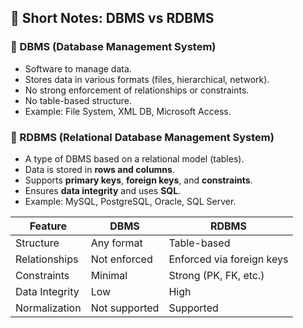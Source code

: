 ## 📘 Short Notes: DBMS vs RDBMS

### 🔹 DBMS (Database Management System)
- Software to manage data.
- Stores data in various formats (files, hierarchical, network).
- No strong enforcement of relationships or constraints.
- No table-based structure.
- Example: File System, XML DB, Microsoft Access.

### 🔹 RDBMS (Relational Database Management System)
- A type of DBMS based on a relational model (tables).
- Data is stored in **rows and columns**.
- Supports **primary keys**, **foreign keys**, and **constraints**.
- Ensures **data integrity** and uses **SQL**.
- Example: MySQL, PostgreSQL, Oracle, SQL Server.

| Feature           | DBMS                      | RDBMS                      |
|-------------------|---------------------------|----------------------------|
| Structure         | Any format                | Table-based                |
| Relationships     | Not enforced              | Enforced via foreign keys |
| Constraints       | Minimal                   | Strong (PK, FK, etc.)      |
| Data Integrity    | Low                       | High                       |
| Normalization     | Not supported             | Supported                  |
